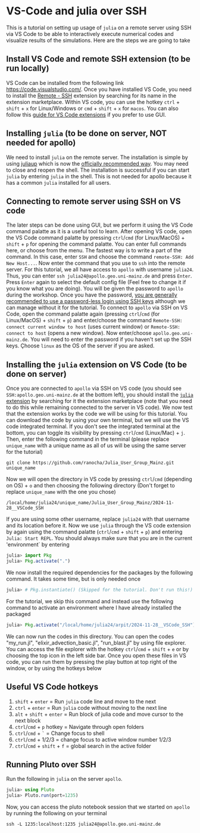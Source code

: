 # VS-Code and julia over SSH

This is a tutorial on setting up usage of `julia` on a remote server using SSH via VS Code to be able to interactively execute numerical codes and visualize results of the simulations. Here are the steps we are going to take

## Install VS Code and remote SSH extension (to be run locally)

VS Code can be installed from the following link https://code.visualstudio.com/. Once you have installed VS Code, you need to install the [Remote - SSH](https://marketplace.visualstudio.com/items?itemName=ms-vscode-remote.remote-ssh) extension by searching for its name in the extension marketplace. Within VS code, you can use the hotkey `ctrl` + `shift` + `x` for Linux/Windows or `cmd` + `shift` + `x` for `macos`. You can also follow this [guide for VS Code extensions](https://code.visualstudio.com/docs/editor/extension-marketplace) if you prefer to use GUI.

## Installing `julia` (to be done on server, NOT needed for apollo)

We need to install `julia` on the remote server. The installation is simple by using [juliaup](https://github.com/JuliaLang/juliaup) which is now the [officially recommended way](https://julialang.org/downloads/). You may need to close and reopen the shell. The installation is successful if you can start `julia` by entering `julia` in the shell. This is not needed for apollo because it has a common `julia` installed for all users.

## Connecting to remote server using SSH on VS code

The later steps can be done using GUI, but we perform it using the VS Code command palatte as it is a useful tool to learn. After opening VS code, open the VS Code command palatte by pressing `ctrl`/`cmd` (for Linux/MacOS) + `shift` + `p` for opening the command palatte. You can enter full commands here, or choose from the menu. The fastest way is to write a part of the command. In this case, enter `SSH` and choose the command `remote-SSH: Add New Host...`. Now enter the command that you use to `ssh` into the remote server. For this tutorial, we all have access to `apollo` with username `julia24`. Thus, you can enter `ssh julia24@apollo.geo.uni-mainz.de` and press `Enter`. Press `Enter` again to select the default config file (Feel free to change it if you know what you are doing). You will be given the password to `apollo` during the workshop. Once you have the password, [you are generally recommended to use a password-less login using SSH keys](https://docs.github.com/en/authentication/connecting-to-github-with-ssh/generating-a-new-ssh-key-and-adding-it-to-the-ssh-agent) although we can manage without it for the tutorial. To connect to `apollo` via SSH on VS Code, open the command palatte again (pressing `ctrl`/`cmd` (for Linux/MacOS) + `shift` + `p`) and enter/choose the command `Remote-SSH: connect current window to host` (uses current window) or `Remote-SSH: connect to host` (opens a new window). Now enter/choose `apollo.geo.uni-mainz.de`. You will need to enter the password if you haven't set up the SSH keys. Çhoose `linux` as the OS of the server if you are asked.

## Installing the `julia` extension on VS Code (to be done on server)

Once you are connected to `apollo` via SSH on VS code (you should see `SSH:apollo.geo.uni-mainz.de` at the bottom left), you should install the [`julia` extension](https://marketplace.visualstudio.com/items?itemName=julialang.language-julia) by searching for it the extension marketplace (note that you need to do this while remaining connected to the server in VS code). We now test that the extension works by the code we will be using for this tutorial. You can download the code by using your own terminal, but we will use the VS code integrated terminal. If you don't see the integrated terminal at the bottom, you can toggle its visibility by pressing `ctrl`/`cmd` (Linux/Mac) + `j`. Then, enter the following command in the terminal (please replace `unique_name` with a unique name as all of us will be using the same server for the tutorial)
```shell
git clone https://github.com/ranocha/Julia_User_Group_Mainz.git unique_name
```
Now we will open the directory in VS code by pressing `ctrl`/`cmd` (depending on OS) + `o` and then choosing the following directory (Don't forget to replace `unique_name` with the one you chose)
```
/local/home/julia24/unique_name/Julia_User_Group_Mainz/2024-11-28__VSCode_SSH
```
If you are using some other username, replace `julia24` with that username and its location before it. Now we use `julia` through the VS code extension by again using the command palatte (`ctrl`/`cmd` + `shift` + `p`) and entering `Julia: Start REPL`. You should always make sure that you are in the current 'environment` by entering
```julia
julia> import Pkg
julia> Pkg.activate(".")
```
We now install the required dependencies for the packages by the following command. It takes some time, but is only needed once
```julia
julia> # Pkg.instantiate() (Skipped for the tutorial. Don't run this!)
```
For the tutorial, we skip this command and instead use the following command to activate an environment where I have already installed the packaged
```julia
julia> Pkg.activate("/local/home/julia24/arpit/2024-11-28__VSCode_SSH")
```
We can now run the codes in this directory. You can open the codes "my_run.jl", "elixir_advection_basic.jl", "run_blast.jl" by using file explorer. You can access the file explorer with the hotkey `ctrl`/`cmd` + `shift` + `e` or by choosing the top icon in the left side bar. Once you open these files in VS code, you can run them by pressing the play button at top right of the window, or by using the hotkeys below

## Useful VS Code hotkeys

1. `shift` + `enter` = Run `julia` code line and move to the next
2. `ctrl` + `enter` = Run `julia` code without moving to the next line
3. `alt` + `shift` + `enter` = Run block of julia code and move cursor to the next block
4. `ctrl`/`cmd` + `p` hotkey = Navigate through open folders
5. `ctrl`/`cmd` + `` ` `` = Change focus to shell
6. `ctrl`/`cmd` + 1/2/3 = change focus to active window number 1/2/3
7. `ctrl`/`cmd` + `shift` + `f` = global search in the active folder

## Running Pluto over SSH

Run the following in `julia` on the server `apollo`.
```julia
julia> using Pluto
julia> Pluto.run(port=1235)
```
Now, you can access the pluto notebook session that we started on `apollo` by running the following on your terminal
```shell
ssh -L 1235:localhost:1235 julia24@apollo.geo.uni-mainz.de
```
